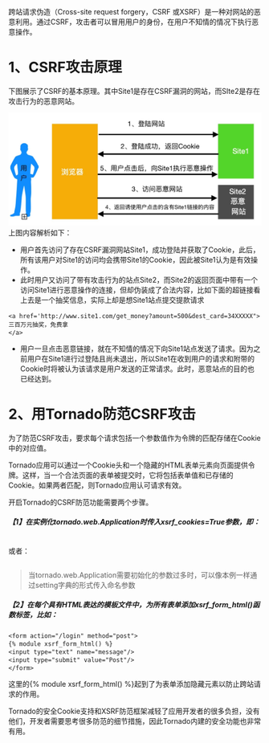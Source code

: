 跨站请求伪造（Cross-site request forgery，CSRF 或XSRF）是一种对网站的恶意利用。通过CSRF，攻击者可以冒用用户的身份，在用户不知情的情况下执行恶意操作。

# 1、CSRF攻击原理

下图展示了CSRF的基本原理。其中Site1是存在CSRF漏洞的网站，而SIte2是存在攻击行为的恶意网站。

![](/assets/Jietu20181008-221918.jpg)上图内容解析如下：

* 用户首先访问了存在CSRF漏洞网站Site1，成功登陆并获取了Cookie，此后，所有该用户对Site1的访问均会携带Site1的Cookie，因此被Site1认为是有效操作。
* 此时用户又访问了带有攻击行为的站点Site2，而Site2的返回页面中带有一个访问Site1进行恶意操作的连接，但却伪装成了合法内容，比如下面的超链接看上去是一个抽奖信息，实际上却是想Site1站点提交提款请求

```
<a href='http://www.site1.com/get_money?amount=500&dest_card=34XXXXX">
三百万元抽奖，免费拿
</a>
```

* 用户一旦点击恶意链接，就在不知情的情况下向Site1站点发送了请求。因为之前用户在Site1进行过登陆且尚未退出，所以Site1在收到用户的请求和附带的Cookie时将被认为该请求是用户发送的正常请求。此时，恶意站点的目的也已经达到。

# 2、用Tornado防范CSRF攻击

为了防范CSRF攻击，要求每个请求包括一个参数值作为令牌的匹配存储在Cookie中的对应值。

Tornado应用可以通过一个Cookie头和一个隐藏的HTML表单元素向页面提供令牌。这样，当一个合法页面的表单被提交时，它将包括表单值和已存储的Cookie。如果两者匹配，则Tornado应用认可请求有效。

开启Tornado的CSRF防范功能需要两个步骤。

##### 【1】在实例化tornado.web.Application时传入xsrf\_cookies=True参数，即：

```

```

或者：

```

```

> 当tornado.web.Application需要初始化的参数过多时，可以像本例一样通过setting字典的形式传入命名参数

##### 【2】在每个具有HTML表达的模板文件中，为所有表单添加xsrf\_form\_html\(\)函数标签，比如：

```
<form action="/login" method="post">
{% module xsrf_form_html() %}
<input type="text" name="message"/>
<input type="submit" value="Post"/>
</form>
```

这里的{% module xsrf\_form\_html\(\) %}起到了为表单添加隐藏元素以防止跨站请求的作用。

Tornado的安全Cookie支持和XSRF防范框架减轻了应用开发者的很多负担，没有他们，开发者需要思考很多防范的细节措施，因此Tornado内建的安全功能也非常有用。



















